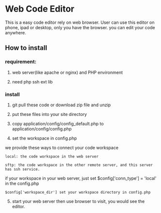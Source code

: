 # Web Code Editor
This is a easy code editor rely on web browser. User can use this editor on phone, ipad or desktop, only you have the browser. you can edit your code anywhere.

## How to install

### requirement:
1. web server(like apache or nginx) and PHP environment
 
2. need php ssh ext lib
### install
1. git pull these code or download zip file and unzip

2. put these files into your site directory

3. copy application/config/config_default.php to application/config/config.php

4. set the workspace in config.php

we provide these ways to connect your code workspace
    
    local: the code workspace in the web server
  
    sftp: the code workspace in the other remote server, and this server has ssh service.  
if your workspace in your web server, just set $config['conn_type'] = 'local' in the config.php

    $config['workspace_dir'] set your workspace directory in config.php

5. start your web server then use browser to visit, you would see the editor.

 
    
